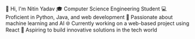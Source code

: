 👋 Hi, I'm Nitin Yadav
🎓 Computer Science Engineering Student
💻 Proficient in Python, Java, and web development
🤖 Passionate about machine learning and AI
🌐 Currently working on a web-based project using React
🚀 Aspiring to build innovative solutions in the tech world

<!---
niti34ds/niti34ds is a ✨ special ✨ repository because its `README.md` (this file) appears on your GitHub profile.
You can click the Preview link to take a look at your changes.
--->

